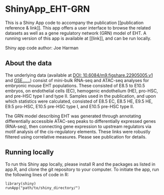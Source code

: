# ShinyApp_EHT-GRN

This is a Shiny App code to accompany the publication [[publication reference & link]]. This app offers a user interface to browse the related datasets as well as a gene regulatory network (GRN) model of EHT. A running version of this app is available at [[link]], and can be run locally.

Shiny app code author: Joe Harman

## About the data
The underlying data (available at <a href="https://doi.org/10.6084/m9.figshare.22905005.v1" target="_blank">DOI: 10.6084/m9.figshare.22905005.v1</a> and <a href="" target="_blank">GSE......</a>) consist of mini-bulk RNA-seq and ATAC-seq analyses for embryonic mouse EHT populations. These consisted of E8.5 to E10.5 embryos, on endothelial cells (EC), hemogenic endothelium (HE), pro-HSC, and pre-HSC type I and type II. Samples used in the publication, and upon which statistics were calculated, consisted of E8.5 EC, E8.5 HE, E9.5 HE, E9.5 pro-HSC, E10.5 pre-HSC type I, and E10.5 pre-HSC type II.

The GRN model describing EHT was generated through annotating differentially accessible ATAC-seq peaks to differentially expressed genes (RNA-seq), then connecting gene expression to upstream regulators via motif analysis of the cis-regulatory elements. These links were robustly filtered using correlative measures. Please see publication for details.

## Running locally
To run this Shiny app locally, please install R and the packages as listed in app.R, and clone the git repository to your computer. To initiate the app, run the following lines of code in R:

```
library(shiny)
runApp("path/to/shiny_directory/")
```
